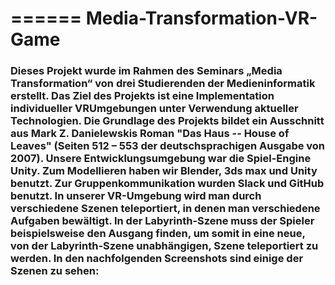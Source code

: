 # ====== Media-Transformation-VR-Game

### Dieses Projekt wurde im Rahmen des Seminars „Media Transformation“ von drei Studierenden der Medieninformatik erstellt. Das Ziel des Projekts ist eine Implementation individueller VRUmgebungen unter Verwendung aktueller Technologien. Die Grundlage des Projekts bildet ein Ausschnitt aus Mark Z. Danielewskis Roman "Das Haus -- House of Leaves" (Seiten 512 – 553 der deutschsprachigen Ausgabe von 2007). Unsere Entwicklungsumgebung war die Spiel-Engine Unity. Zum Modellieren haben wir Blender, 3ds max und Unity benutzt. Zur Gruppenkommunikation wurden Slack und GitHub benutzt. In unserer VR-Umgebung wird man durch verschiedene Szenen teleportiert, in denen man verschiedene Aufgaben bewältigt. In der Labyrinth-Szene muss der Spieler beispielsweise den Ausgang finden, um somit in eine neue, von der Labyrinth-Szene unabhängigen, Szene teleportiert zu werden. In den nachfolgenden Screenshots sind einige der Szenen zu sehen:  




